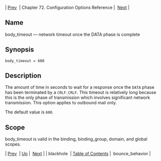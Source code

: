 | [Prev](conf.ref.blackhole)  | Chapter 72. Configuration Options Reference |  [Next](conf.ref.bounce_behavior) |

<a name="conf.ref.body_timeout"></a>
## Name

body_timeout — network timeout once the DATA phase is complete

## Synopsis

`body_timeout = 600`

<a name="idp23694784"></a>
## Description

The amount of time in seconds to wait for a response once the `DATA` phase has been terminated by a `CRLF.CRLF`. This timeout is relatively long because this is the only phase of transmission which involves significant network transmission. This option applies to outbound mail only.

The default value is `600`.

<a name="idp23698640"></a>
## Scope

body_timeout is valid in the binding, binding_group, domain, and global scopes.

| [Prev](conf.ref.blackhole)  | [Up](config.options.ref) |  [Next](conf.ref.bounce_behavior) |
| blackhole  | [Table of Contents](index) |  bounce_behavior |

